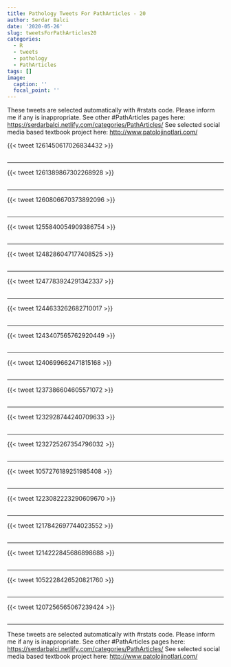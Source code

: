 ```yaml
---
title: Pathology Tweets For PathArticles - 20
author: Serdar Balci
date: '2020-05-26'
slug: tweetsForPathArticles20
categories:
  - R
  - tweets
  - pathology
  - PathArticles
tags: []
image:
  caption: ''
  focal_point: ''
---
```



These tweets are selected automatically with #rstats code. Please inform me if any is inappropriate.
See other #PathArticles pages here: https://serdarbalci.netlify.com/categories/PathArticles/ 
See selected social media based textbook project here: http://www.patolojinotlari.com/

{{< tweet 1261450617026834432 >}}
<br>
<br>
<hr>
{{< tweet 1261389867302268928 >}}
<br>
<br>
<hr>
{{< tweet 1260806670373892096 >}}
<br>
<br>
<hr>
{{< tweet 1255840054909386754 >}}
<br>
<br>
<hr>
{{< tweet 1248286047177408525 >}}
<br>
<br>
<hr>
{{< tweet 1247783924291342337 >}}
<br>
<br>
<hr>
{{< tweet 1244633262682710017 >}}
<br>
<br>
<hr>
{{< tweet 1243407565762920449 >}}
<br>
<br>
<hr>
{{< tweet 1240699662471815168 >}}
<br>
<br>
<hr>
{{< tweet 1237386604605571072 >}}
<br>
<br>
<hr>
{{< tweet 1232928744240709633 >}}
<br>
<br>
<hr>
{{< tweet 1232725267354796032 >}}
<br>
<br>
<hr>
{{< tweet 1057276189251985408 >}}
<br>
<br>
<hr>
{{< tweet 1223082223290609670 >}}
<br>
<br>
<hr>
{{< tweet 1217842697744023552 >}}
<br>
<br>
<hr>
{{< tweet 1214222845686898688 >}}
<br>
<br>
<hr>
{{< tweet 1052228426520821760 >}}
<br>
<br>
<hr>
{{< tweet 1207256565067239424 >}}
<br>
<br>
<hr>


These tweets are selected automatically with #rstats code. Please inform me if any is inappropriate.
See other #PathArticles pages here: https://serdarbalci.netlify.com/categories/PathArticles/ 
See selected social media based textbook project here: http://www.patolojinotlari.com/
